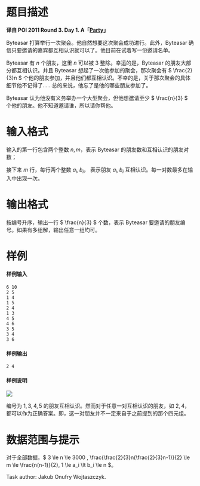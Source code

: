 
# 题目描述

**译自 POI 2011 Round 3. Day 1. A「[Party](https://szkopul.edu.pl/problemset/problem/PCtteC6gKwc2ZikW8nUZzfyh/site/?key=statement)」**

Byteasar 打算举行一次聚会。他自然想要这次聚会成功进行。此外，Byteasar 确信只要邀请的嘉宾都互相认识就可以了。他目前在试着写一份邀请名单。

Byteasar 有 $n$ 个朋友，这里 $n$ 可以被 $3$ 整除。幸运的是，Byteasar 的朋友大部分都互相认识。并且 Byteasar 想起了一次他参加的聚会，那次聚会有 $ \frac{2}{3}n $ 个他的朋友参加，并且他们都互相认识。不幸的是，关于那次聚会的具体细节他不记得了……总的来说，他忘了是他的哪些朋友参加了。

Byteasar 认为他没有义务举办一个大型聚会，但他想邀请至少 $ \frac{n}{3} $ 个他的朋友。他不知道邀请谁，所以请你帮他。

# 输入格式

输入的第一行包含两个整数 $n,m$，表示 Byteasar 的朋友数和互相认识的朋友对数；

接下来 $m$ 行，每行两个整数 $a_i,b_i$， 表示朋友 $a_i,b_i$ 互相认识。每一对数最多在输入中出现一次。

# 输出格式

按编号升序，输出一行 $ \frac{n}{3} $ 个数，表示 Byteasar 要邀请的朋友编号。如果有多组解，输出任意一组均可。

# 样例

#### 样例输入
```plain
6 10
2 5
1 4
1 5
2 4
1 3
4 5
4 6
3 5
3 4
3 6
```
#### 样例输出
```plain
2 4
```
#### 样例说明

![](https://szkopul.edu.pl/problemset/problem/PCtteC6gKwc2ZikW8nUZzfyh/site/images/OI18/impzad1.gif)

编号为 $1,3,4,5$ 的朋友互相认识。然而对于任意一对互相认识的朋友，如 $2,4$，都可以作为正确答案。即，这一对朋友并不一定来自于之前提到的那个四元组。

# 数据范围与提示

对于全部数据，$ 3 \le n \le 3000 , \frac{\frac{2}{3}n(\frac{2}{3}n-1)}{2} \le m \le \frac{n(n-1)}{2}, 1 \le a_i \lt b_i \le n $。

Task author: Jakub Onufry Wojtaszczyk.

